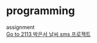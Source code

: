 # programming
assignment  
[Go to 2113 박은서 날씨 sms 프로젝트](https://github.com/fhfhfhfhgpdl/programming/blob/main/2113_%EB%B0%95%EC%9D%80%EC%84%9C_%EB%82%A0%EC%94%A8_sms.ipynb)

